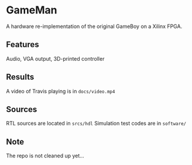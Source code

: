 # GameMan
A hardware re-implementation of the original GameBoy on a Xilinx FPGA. 

## Features
Audio, VGA output, 3D-printed controller

## Results
A video of Travis playing is in `docs/video.mp4`

## Sources 
RTL sources are located in `srcs/hdl` 
Simulation test codes are in `software/`

## Note
The repo is not cleaned up yet...
